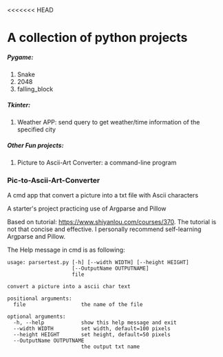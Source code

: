 <<<<<<< HEAD
# A collection of python projects



##### Pygame:

1. Snake
2. 2048
3. falling_block



##### Tkinter:

1. Weather APP:  send query to get weather/time information of the specified city



##### Other Fun projects:

1. Picture to Ascii-Art Converter: a command-line program


### Pic-to-Ascii-Art-Converter
A cmd app that convert a picture into a txt file with Ascii characters

A starter's project practicing use of Argparse and Pillow

Based on tutorial: https://www.shiyanlou.com/courses/370. The tutorial is not that concise and effective. I personally recommend self-learning Argparse and Pillow.

The Help message in cmd is as following:
```
usage: parsertest.py [-h] [--width WIDTH] [--height HEIGHT]
                     [--OutputName OUTPUTNAME]
                     file

convert a picture into a ascii char text

positional arguments:
  file                  the name of the file

optional arguments:
  -h, --help            show this help message and exit
  --width WIDTH         set width, default=100 pixels
  --height HEIGHT       set height, default=50 pixels
  --OutputName OUTPUTNAME
                        the output txt name
```


